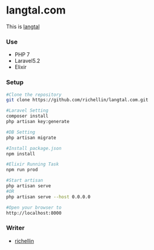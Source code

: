 # langtal.com
This is [langtal](https://langtal.com)

### Use
+ PHP 7
+ Laravel5.2
+ Elixir

### Setup
```sh
#Clone the repository
git clone https://github.com/richellin/langtal.com.git

#Laravel Setting
composer install
php artisan key:generate

#DB Setting
php artisan migrate

#Install package.json 
npm install

#Elixir Running Task
npm run prod

#Start artisan
php artisan serve 
#OR
php artisan serve --host 0.0.0.0

#Open your browser to 
http://localhost:8000
```

### Writer
+ [richellin](http://richellin.github.io)
